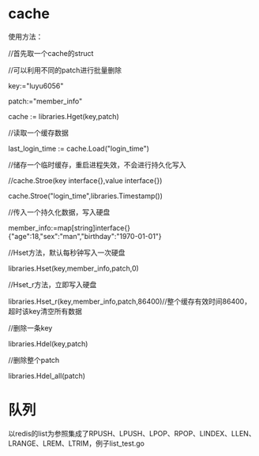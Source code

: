 # cache
使用方法：

//首先取一个cache的struct

//可以利用不同的patch进行批量删除

key:="luyu6056"

patch:="member_info"

cache := libraries.Hget(key,patch)

//读取一个缓存数据

last_login_time := cache.Load("login_time")

//储存一个临时缓存，重启进程失效，不会进行持久化写入

//cache.Stroe(key interface{},value interface{})

cache.Stroe("login_time",libraries.Timestamp())

//传入一个持久化数据，写入硬盘

member_info:=map[string]interface{}{"age":18,"sex":"man","birthday":"1970-01-01"}

//Hset方法，默认每秒钟写入一次硬盘

libraries.Hset(key,member_info,patch,0)

//Hset_r方法，立即写入硬盘

libraries.Hset_r(key,member_info,patch,86400)//整个缓存有效时间86400，超时该key清空所有数据

//删除一条key

libraries.Hdel(key,patch)

//删除整个patch

libraries.Hdel_all(patch)

# 队列
以redis的list为参照集成了RPUSH、LPUSH、LPOP、RPOP、LINDEX、LLEN、LRANGE、LREM、LTRIM，例子list_test.go
